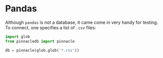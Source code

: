 # Pandas

Although `pandas` is not a database, it came come in very handy for testing.
To connect, one specifies a list of `.csv` files:

```python
import glob
from pinnacledb import pinnacle

db = pinnacle(glob.glob('*.csv'))
```